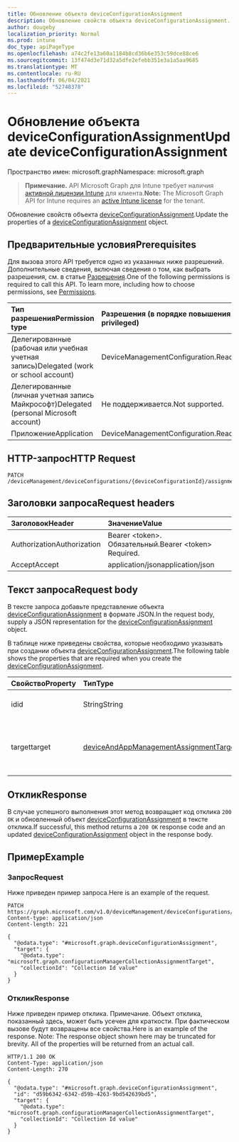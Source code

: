 ```yaml
---
title: Обновление объекта deviceConfigurationAssignment
description: Обновление свойств объекта deviceConfigurationAssignment.
author: dougeby
localization_priority: Normal
ms.prod: intune
doc_type: apiPageType
ms.openlocfilehash: a74c2fe13a60a1184b8cd36b6e353c59dce88ce6
ms.sourcegitcommit: 13f474d3e71d32a5dfe2efebb351e3a1a5aa9685
ms.translationtype: MT
ms.contentlocale: ru-RU
ms.lasthandoff: 06/04/2021
ms.locfileid: "52748378"
---
```

# <a name="update-deviceconfigurationassignment"></a><span data-ttu-id="6ce82-103">Обновление объекта deviceConfigurationAssignment</span><span class="sxs-lookup"><span data-stu-id="6ce82-103">Update deviceConfigurationAssignment</span></span>

<span data-ttu-id="6ce82-104">Пространство имен: microsoft.graph</span><span class="sxs-lookup"><span data-stu-id="6ce82-104">Namespace: microsoft.graph</span></span>

> <span data-ttu-id="6ce82-105">**Примечание.** API Microsoft Graph для Intune требует наличия [активной лицензии Intune](https://go.microsoft.com/fwlink/?linkid=839381) для клиента.</span><span class="sxs-lookup"><span data-stu-id="6ce82-105">**Note:** The Microsoft Graph API for Intune requires an [active Intune license](https://go.microsoft.com/fwlink/?linkid=839381) for the tenant.</span></span>

<span data-ttu-id="6ce82-106">Обновление свойств объекта [deviceConfigurationAssignment](../resources/intune-deviceconfig-deviceconfigurationassignment.md).</span><span class="sxs-lookup"><span data-stu-id="6ce82-106">Update the properties of a [deviceConfigurationAssignment](../resources/intune-deviceconfig-deviceconfigurationassignment.md) object.</span></span>

## <a name="prerequisites"></a><span data-ttu-id="6ce82-107">Предварительные условия</span><span class="sxs-lookup"><span data-stu-id="6ce82-107">Prerequisites</span></span>
<span data-ttu-id="6ce82-p101">Для вызова этого API требуется одно из указанных ниже разрешений. Дополнительные сведения, включая сведения о том, как выбрать разрешения, см. в статье [Разрешения](/graph/permissions-reference).</span><span class="sxs-lookup"><span data-stu-id="6ce82-p101">One of the following permissions is required to call this API. To learn more, including how to choose permissions, see [Permissions](/graph/permissions-reference).</span></span>

|<span data-ttu-id="6ce82-110">Тип разрешения</span><span class="sxs-lookup"><span data-stu-id="6ce82-110">Permission type</span></span>|<span data-ttu-id="6ce82-111">Разрешения (в порядке повышения привилегий)</span><span class="sxs-lookup"><span data-stu-id="6ce82-111">Permissions (from least to most privileged)</span></span>|
|:---|:---|
|<span data-ttu-id="6ce82-112">Делегированные (рабочая или учебная учетная запись)</span><span class="sxs-lookup"><span data-stu-id="6ce82-112">Delegated (work or school account)</span></span>|<span data-ttu-id="6ce82-113">DeviceManagementConfiguration.ReadWrite.All</span><span class="sxs-lookup"><span data-stu-id="6ce82-113">DeviceManagementConfiguration.ReadWrite.All</span></span>|
|<span data-ttu-id="6ce82-114">Делегированные (личная учетная запись Майкрософт)</span><span class="sxs-lookup"><span data-stu-id="6ce82-114">Delegated (personal Microsoft account)</span></span>|<span data-ttu-id="6ce82-115">Не поддерживается.</span><span class="sxs-lookup"><span data-stu-id="6ce82-115">Not supported.</span></span>|
|<span data-ttu-id="6ce82-116">Приложение</span><span class="sxs-lookup"><span data-stu-id="6ce82-116">Application</span></span>|<span data-ttu-id="6ce82-117">DeviceManagementConfiguration.ReadWrite.All</span><span class="sxs-lookup"><span data-stu-id="6ce82-117">DeviceManagementConfiguration.ReadWrite.All</span></span>|

## <a name="http-request"></a><span data-ttu-id="6ce82-118">HTTP-запрос</span><span class="sxs-lookup"><span data-stu-id="6ce82-118">HTTP Request</span></span>
<!-- {
  "blockType": "ignored"
}
-->
``` http
PATCH /deviceManagement/deviceConfigurations/{deviceConfigurationId}/assignments/{deviceConfigurationAssignmentId}
```

## <a name="request-headers"></a><span data-ttu-id="6ce82-119">Заголовки запроса</span><span class="sxs-lookup"><span data-stu-id="6ce82-119">Request headers</span></span>
|<span data-ttu-id="6ce82-120">Заголовок</span><span class="sxs-lookup"><span data-stu-id="6ce82-120">Header</span></span>|<span data-ttu-id="6ce82-121">Значение</span><span class="sxs-lookup"><span data-stu-id="6ce82-121">Value</span></span>|
|:---|:---|
|<span data-ttu-id="6ce82-122">Authorization</span><span class="sxs-lookup"><span data-stu-id="6ce82-122">Authorization</span></span>|<span data-ttu-id="6ce82-123">Bearer &lt;token&gt;. Обязательный.</span><span class="sxs-lookup"><span data-stu-id="6ce82-123">Bearer &lt;token&gt; Required.</span></span>|
|<span data-ttu-id="6ce82-124">Accept</span><span class="sxs-lookup"><span data-stu-id="6ce82-124">Accept</span></span>|<span data-ttu-id="6ce82-125">application/json</span><span class="sxs-lookup"><span data-stu-id="6ce82-125">application/json</span></span>|

## <a name="request-body"></a><span data-ttu-id="6ce82-126">Текст запроса</span><span class="sxs-lookup"><span data-stu-id="6ce82-126">Request body</span></span>
<span data-ttu-id="6ce82-127">В тексте запроса добавьте представление объекта [deviceConfigurationAssignment](../resources/intune-deviceconfig-deviceconfigurationassignment.md) в формате JSON.</span><span class="sxs-lookup"><span data-stu-id="6ce82-127">In the request body, supply a JSON representation for the [deviceConfigurationAssignment](../resources/intune-deviceconfig-deviceconfigurationassignment.md) object.</span></span>

<span data-ttu-id="6ce82-128">В таблице ниже приведены свойства, которые необходимо указывать при создании объекта [deviceConfigurationAssignment](../resources/intune-deviceconfig-deviceconfigurationassignment.md).</span><span class="sxs-lookup"><span data-stu-id="6ce82-128">The following table shows the properties that are required when you create the [deviceConfigurationAssignment](../resources/intune-deviceconfig-deviceconfigurationassignment.md).</span></span>

|<span data-ttu-id="6ce82-129">Свойство</span><span class="sxs-lookup"><span data-stu-id="6ce82-129">Property</span></span>|<span data-ttu-id="6ce82-130">Тип</span><span class="sxs-lookup"><span data-stu-id="6ce82-130">Type</span></span>|<span data-ttu-id="6ce82-131">Описание</span><span class="sxs-lookup"><span data-stu-id="6ce82-131">Description</span></span>|
|:---|:---|:---|
|<span data-ttu-id="6ce82-132">id</span><span class="sxs-lookup"><span data-stu-id="6ce82-132">id</span></span>|<span data-ttu-id="6ce82-133">String</span><span class="sxs-lookup"><span data-stu-id="6ce82-133">String</span></span>|<span data-ttu-id="6ce82-134">Ключ назначения.</span><span class="sxs-lookup"><span data-stu-id="6ce82-134">The key of the assignment.</span></span>|
|<span data-ttu-id="6ce82-135">target</span><span class="sxs-lookup"><span data-stu-id="6ce82-135">target</span></span>|[<span data-ttu-id="6ce82-136">deviceAndAppManagementAssignmentTarget</span><span class="sxs-lookup"><span data-stu-id="6ce82-136">deviceAndAppManagementAssignmentTarget</span></span>](../resources/intune-shared-deviceandappmanagementassignmenttarget.md)|<span data-ttu-id="6ce82-137">Цель назначения для конфигурации устройств.</span><span class="sxs-lookup"><span data-stu-id="6ce82-137">The assignment target for the device configuration.</span></span>|



## <a name="response"></a><span data-ttu-id="6ce82-138">Отклик</span><span class="sxs-lookup"><span data-stu-id="6ce82-138">Response</span></span>
<span data-ttu-id="6ce82-139">В случае успешного выполнения этот метод возвращает код отклика `200 OK` и обновленный объект [deviceConfigurationAssignment](../resources/intune-deviceconfig-deviceconfigurationassignment.md) в тексте отклика.</span><span class="sxs-lookup"><span data-stu-id="6ce82-139">If successful, this method returns a `200 OK` response code and an updated [deviceConfigurationAssignment](../resources/intune-deviceconfig-deviceconfigurationassignment.md) object in the response body.</span></span>

## <a name="example"></a><span data-ttu-id="6ce82-140">Пример</span><span class="sxs-lookup"><span data-stu-id="6ce82-140">Example</span></span>

### <a name="request"></a><span data-ttu-id="6ce82-141">Запрос</span><span class="sxs-lookup"><span data-stu-id="6ce82-141">Request</span></span>
<span data-ttu-id="6ce82-142">Ниже приведен пример запроса.</span><span class="sxs-lookup"><span data-stu-id="6ce82-142">Here is an example of the request.</span></span>
``` http
PATCH https://graph.microsoft.com/v1.0/deviceManagement/deviceConfigurations/{deviceConfigurationId}/assignments/{deviceConfigurationAssignmentId}
Content-type: application/json
Content-length: 221

{
  "@odata.type": "#microsoft.graph.deviceConfigurationAssignment",
  "target": {
    "@odata.type": "microsoft.graph.configurationManagerCollectionAssignmentTarget",
    "collectionId": "Collection Id value"
  }
}
```

### <a name="response"></a><span data-ttu-id="6ce82-143">Отклик</span><span class="sxs-lookup"><span data-stu-id="6ce82-143">Response</span></span>
<span data-ttu-id="6ce82-p102">Ниже приведен пример отклика. Примечание. Объект отклика, показанный здесь, может быть усечен для краткости. При фактическом вызове будут возвращены все свойства.</span><span class="sxs-lookup"><span data-stu-id="6ce82-p102">Here is an example of the response. Note: The response object shown here may be truncated for brevity. All of the properties will be returned from an actual call.</span></span>
``` http
HTTP/1.1 200 OK
Content-Type: application/json
Content-Length: 270

{
  "@odata.type": "#microsoft.graph.deviceConfigurationAssignment",
  "id": "d59b6342-6342-d59b-4263-9bd542639bd5",
  "target": {
    "@odata.type": "microsoft.graph.configurationManagerCollectionAssignmentTarget",
    "collectionId": "Collection Id value"
  }
}
```




